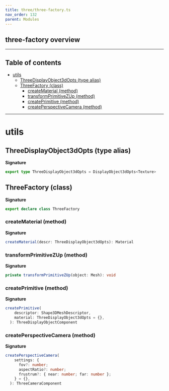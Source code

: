 ```yaml
---
title: three/three-factory.ts
nav_order: 132
parent: Modules
---
```


## three-factory overview

---

<h2 class="text-delta">Table of contents</h2>

- [utils](#utils)
  - [ThreeDisplayObject3dOpts (type alias)](#threedisplayobject3dopts-type-alias)
  - [ThreeFactory (class)](#threefactory-class)
    - [createMaterial (method)](#creatematerial-method)
    - [transformPrimitiveZUp (method)](#transformprimitivezup-method)
    - [createPrimitive (method)](#createprimitive-method)
    - [createPerspectiveCamera (method)](#createperspectivecamera-method)

---

# utils

## ThreeDisplayObject3dOpts (type alias)

**Signature**

```ts
export type ThreeDisplayObject3dOpts = DisplayObject3dOpts<Texture>
```

## ThreeFactory (class)

**Signature**

```ts
export declare class ThreeFactory
```

### createMaterial (method)

**Signature**

```ts
createMaterial(descr: ThreeDisplayObject3dOpts): Material
```

### transformPrimitiveZUp (method)

**Signature**

```ts
private transformPrimitiveZUp(object: Mesh): void
```

### createPrimitive (method)

**Signature**

```ts
createPrimitive(
    descriptor: Shape3DMeshDescriptor,
    material: ThreeDisplayObject3dOpts = {},
  ): ThreeDisplayObjectComponent
```

### createPerspectiveCamera (method)

**Signature**

```ts
createPerspectiveCamera(
    settings: {
      fov?: number;
      aspectRatio?: number;
      frustrum?: { near: number; far: number };
    } = {},
  ): ThreeCameraComponent
```
